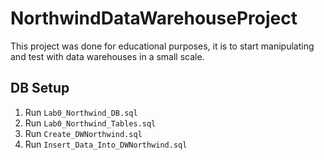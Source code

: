 # NorthwindDataWarehouseProject

This project was done for educational purposes, it is to start manipulating and test with data warehouses in a small scale.

## DB Setup

1. Run `Lab0_Northwind_DB.sql`
2. Run `Lab0_Northwind_Tables.sql`
3. Run `Create_DWNorthwind.sql`
4. Run `Insert_Data_Into_DWNorthwind.sql`

